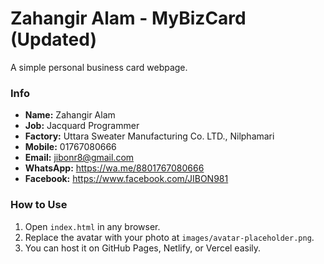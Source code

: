# Zahangir Alam - MyBizCard (Updated)

A simple personal business card webpage.

### Info
- **Name:** Zahangir Alam
- **Job:** Jacquard Programmer
- **Factory:** Uttara Sweater Manufacturing Co. LTD., Nilphamari
- **Mobile:** 01767080666
- **Email:** jibonr8@gmail.com
- **WhatsApp:** https://wa.me/8801767080666
- **Facebook:** https://www.facebook.com/JIBON981

### How to Use
1. Open `index.html` in any browser.
2. Replace the avatar with your photo at `images/avatar-placeholder.png`.
3. You can host it on GitHub Pages, Netlify, or Vercel easily.

